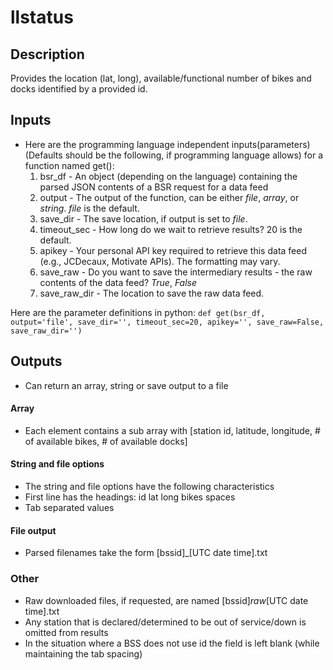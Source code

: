 # llstatus

## Description
Provides the location (lat, long), available/functional number of bikes and docks identified by a provided id.

## Inputs
- Here are the programming language independent inputs(parameters) (Defaults should be the following, if programming language allows) for a function named get():
    1. bsr_df - An object (depending on the language) containing the parsed JSON contents of a BSR request for a data feed
    2. output - The output of the function, can be either *file*, *array*, or *string*. *file* is the default.
    3. save_dir - The save location, if output is set to *file*.
    4. timeout_sec - How long do we wait to retrieve results? 20 is the default.
    5. apikey - Your personal API key required to retrieve this data feed (e.g., JCDecaux, Motivate APIs). The formatting may vary.
    6. save_raw - Do you want to save the intermediary results - the raw contents of the data feed? *True*, *False*
    7. save_raw_dir - The location to save the raw data feed.

Here are the parameter definitions in python:
`def get(bsr_df, output='file', save_dir='', timeout_sec=20, apikey='', save_raw=False, save_raw_dir='')`

## Outputs
- Can return an array, string or save output to a file
#### Array
- Each element contains a sub array with [station id, latitude, longitude, # of available bikes, # of available docks]
#### String and file options
- The string and file options have the following characteristics
- First line has the headings: id  lat long    bikes   spaces
- Tab separated values
#### File output
- Parsed filenames take the form [bssid]_[UTC date time].txt

### Other
- Raw downloaded files, if requested, are named [bssid]_raw_[UTC date time].txt
- Any station that is declared/determined to be out of service/down is omitted from results
- In the situation where a BSS does not use id the field is left blank (while maintaining the tab spacing)
